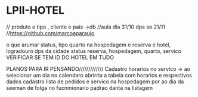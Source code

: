 # LPII-HOTEL
// produto e tipo , cliente e pais ->db
//aula dia 31/10 dps so 21/11
//https://github.com/marcoaparaujo

o que arumar
status, tipo quarto na hospedagem e reserva e hotel, logradouro dps da cidade
status reserva, hospedagem, quarto, servico
VERIFICAR SE TEM ID DO HOTEL EM TUDO

PLANOS PARA IR PENSANDO/////////////
Cadastro horarios no servico -> ao selecionar um dia no calendaro abrirria a tabela com horarios e respectivos dados
cadastro lista de pedidos e servico na hospedagem
por ao dia da seeman de folga no fucnmionario
padrao danta na listagem
